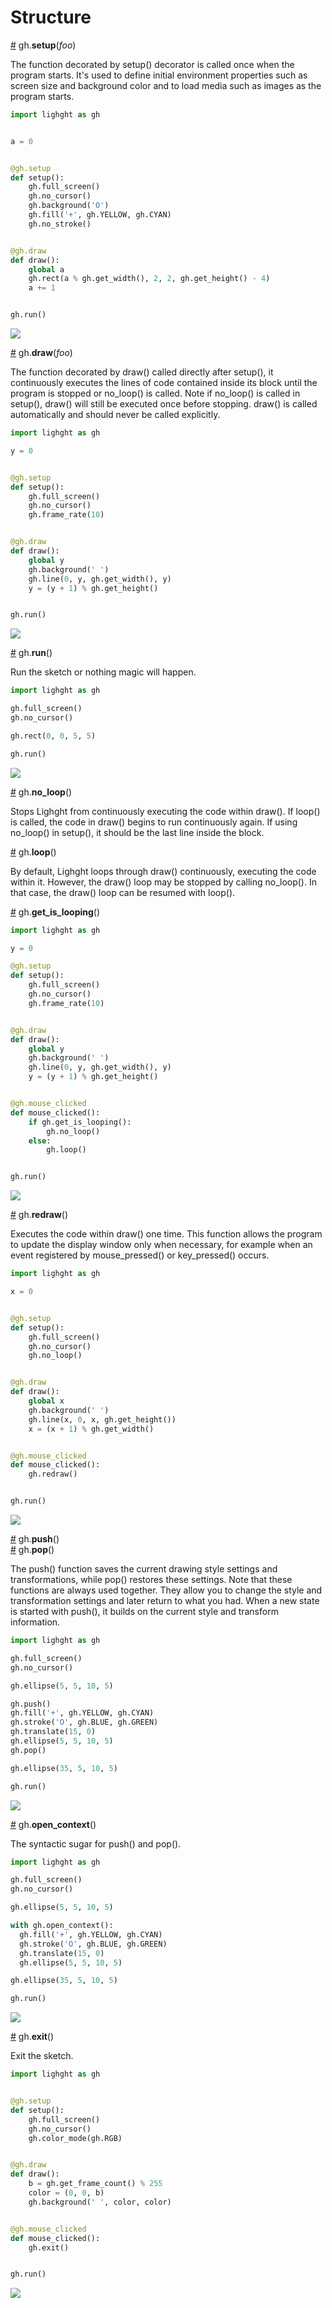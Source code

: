 # Structure

<a name="setup" href="#setup">#</a> gh.**setup**(*foo*)

The function decorated by setup() decorator is called once when the program starts. It's used to define initial environment properties such as screen size and background color and to load media such as images as the program starts.

```py
import lighght as gh


a = 0


@gh.setup
def setup():
    gh.full_screen()
    gh.no_cursor()
    gh.background('O')
    gh.fill('+', gh.YELLOW, gh.CYAN)
    gh.no_stroke()


@gh.draw
def draw():
    global a
    gh.rect(a % gh.get_width(), 2, 2, gh.get_height() - 4)
    a += 1


gh.run()
```

<img src="https://raw.githubusercontent.com/charming-art/public-files/master/test_setup.gif" />

<a name="draw" href="#draw">#</a> gh.**draw**(*foo*)

The function decorated by draw() called directly after setup(), it continuously executes the lines of code contained inside its block until the program is stopped or no_loop() is called. Note if no_loop() is called in setup(), draw() will still be executed once before stopping. draw() is called automatically and should never be called explicitly.

```py
import lighght as gh

y = 0


@gh.setup
def setup():
    gh.full_screen()
    gh.no_cursor()
    gh.frame_rate(10)


@gh.draw
def draw():
    global y
    gh.background(' ')
    gh.line(0, y, gh.get_width(), y)
    y = (y + 1) % gh.get_height()


gh.run()
```

<img src="https://raw.githubusercontent.com/charming-art/public-files/master/test_draw.gif" />

<a name="run" href="#run">#</a> gh.**run**()

Run the sketch or nothing magic will happen.

```py
import lighght as gh

gh.full_screen()
gh.no_cursor()

gh.rect(0, 0, 5, 5)

gh.run()
```

<img src="https://raw.githubusercontent.com/charming-art/public-files/master/test_run.png" />

<a name="no_loop" href="#no_loop">#</a> gh.**no_loop**()

Stops Lighght from continuously executing the code within draw(). If loop() is called, the code in draw() begins to run continuously again. If using no_loop() in setup(), it should be the last line inside the block.

<a name="loop" href="#loop">#</a> gh.**loop**()

By default, Lighght loops through draw() continuously, executing the code within it. However, the draw() loop may be stopped by calling no_loop(). In that case, the draw() loop can be resumed with loop().

<a name="get_is_looping" href="#get_is_looping">#</a> gh.**get_is_looping**()

```py
import lighght as gh

y = 0

@gh.setup
def setup():
    gh.full_screen()
    gh.no_cursor()
    gh.frame_rate(10)


@gh.draw
def draw():
    global y
    gh.background(' ')
    gh.line(0, y, gh.get_width(), y)
    y = (y + 1) % gh.get_height()


@gh.mouse_clicked
def mouse_clicked():
    if gh.get_is_looping():
        gh.no_loop()
    else:
        gh.loop()


gh.run()
```

<img src="https://raw.githubusercontent.com/charming-art/public-files/master/test_loop.gif" />

<a name="redraw" href="#redraw">#</a> gh.**redraw**()

Executes the code within draw() one time. This function allows the program to update the display window only when necessary, for example when an event registered by mouse_pressed() or key_pressed() occurs.

```py
import lighght as gh

x = 0


@gh.setup
def setup():
    gh.full_screen()
    gh.no_cursor()
    gh.no_loop()


@gh.draw
def draw():
    global x
    gh.background(' ')
    gh.line(x, 0, x, gh.get_height())
    x = (x + 1) % gh.get_width()


@gh.mouse_clicked
def mouse_clicked():
    gh.redraw()


gh.run()
```

<img src="https://raw.githubusercontent.com/charming-art/public-files/master/test_redraw.gif" />

<a name="push" href="#push">#</a> gh.**push**() <br/>
<a name="pop" href="#pop">#</a> gh.**pop**()

The push() function saves the current drawing style settings and transformations, while pop() restores these settings. Note that these functions are always used together. They allow you to change the style and transformation settings and later return to what you had. When a new state is started with push(), it builds on the current style and transform information.

```py
import lighght as gh

gh.full_screen()
gh.no_cursor()

gh.ellipse(5, 5, 10, 5)

gh.push()
gh.fill('+', gh.YELLOW, gh.CYAN)
gh.stroke('O', gh.BLUE, gh.GREEN)
gh.translate(15, 0)
gh.ellipse(5, 5, 10, 5)
gh.pop()

gh.ellipse(35, 5, 10, 5)

gh.run()
```

<img src="https://raw.githubusercontent.com/charming-art/public-files/master/test_push.png" />

<a name="open_context" href="#open_context">#</a> gh.**open_context**()

The syntactic sugar for push() and pop().

```py
import lighght as gh

gh.full_screen()
gh.no_cursor()

gh.ellipse(5, 5, 10, 5)

with gh.open_context():
  gh.fill('+', gh.YELLOW, gh.CYAN)
  gh.stroke('O', gh.BLUE, gh.GREEN)
  gh.translate(15, 0)
  gh.ellipse(5, 5, 10, 5)

gh.ellipse(35, 5, 10, 5)

gh.run()
```

<img src="https://raw.githubusercontent.com/charming-art/public-files/master/test_push.png" />

<a name="exit" href="#exit">#</a> gh.**exit**()

Exit the sketch.

```py
import lighght as gh


@gh.setup
def setup():
    gh.full_screen()
    gh.no_cursor()
    gh.color_mode(gh.RGB)


@gh.draw
def draw():
    b = gh.get_frame_count() % 255
    color = (0, 0, b)
    gh.background(' ', color, color)


@gh.mouse_clicked
def mouse_clicked():
    gh.exit()


gh.run()
```

<img src="https://raw.githubusercontent.com/charming-art/public-files/master/test_exit.gif" />
